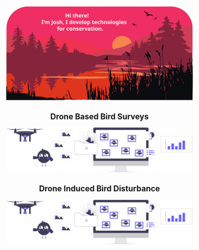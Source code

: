 <!--  https://joshwilson-dev.github.io/portfolio/  -->
<p align="center">
    <img src="https://github.com/joshwilson-dev/joshwilson-dev/blob/main/images/header.svg" />
</p align="center">

<h2 align="center">Drone Based Bird Surveys</h2>
<a href="https://github.com/joshwilson-dev/drone-based-bird-surveys">
    <img src="https://github.com/joshwilson-dev/joshwilson-dev/blob/main/images/survey.svg">
</a>

<h2 align="center">Drone Induced Bird Disturbance</h2>
<a href="https://github.com/joshwilson-dev/drone-induced-bird-disturbance">
    <img src="https://github.com/joshwilson-dev/joshwilson-dev/blob/main/images/survey.svg">
</a>